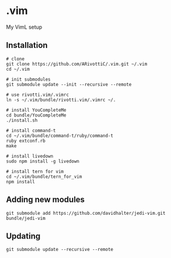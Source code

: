 # .vim

My VimL setup

## Installation

```shell
# clone
git clone https://github.com/ARivottiC/.vim.git ~/.vim
cd ~/.vim

# init submodules
git submodule update --init --recursive --remote

# use rivotti.vim/.vimrc
ln -s ~/.vim/bundle/rivotti.vim/.vimrc ~/.

# install YouCompleteMe
cd bundle/YouCompleteMe
./install.sh

# install command-t
cd ~/.vim/bundle/command-t/ruby/command-t
ruby extconf.rb
make

# install livedown
sudo npm install -g livedown

# install tern for vim
cd ~/.vim/bundle/tern_for_vim
npm install
```

## Adding new modules

```shell
git submodule add https://github.com/davidhalter/jedi-vim.git bundle/jedi-vim
```

## Updating

```shell
git submodule update --recursive --remote
```
